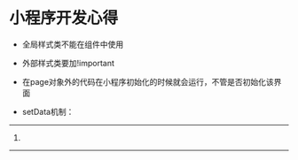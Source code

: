 # 小程序开发心得

* 全局样式类不能在组件中使用

* 外部样式类要加!important

* 在page对象外的代码在小程序初始化的时候就会运行，不管是否初始化该界面

* setData机制：

****
1. 
****




